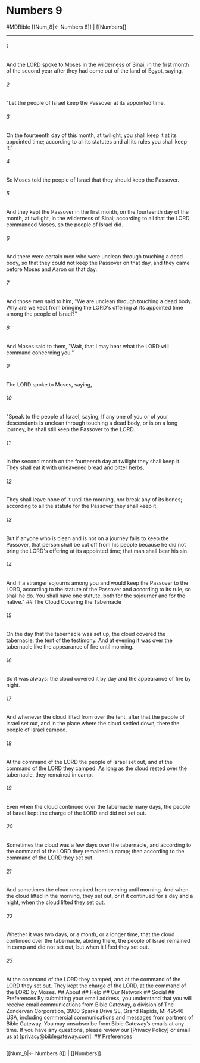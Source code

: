 # Numbers 9
#MDBible
[[Num_8|← Numbers 8]] | [[Numbers]]

***


###### 1 
And the LORD spoke to Moses in the wilderness of Sinai, in the first month of the second year after they had come out of the land of Egypt, saying, 

###### 2 
"Let the people of Israel keep the Passover at its appointed time. 

###### 3 
On the fourteenth day of this month, at twilight, you shall keep it at its appointed time; according to all its statutes and all its rules you shall keep it." 

###### 4 
So Moses told the people of Israel that they should keep the Passover. 

###### 5 
And they kept the Passover in the first month, on the fourteenth day of the month, at twilight, in the wilderness of Sinai; according to all that the LORD commanded Moses, so the people of Israel did. 

###### 6 
And there were certain men who were unclean through touching a dead body, so that they could not keep the Passover on that day, and they came before Moses and Aaron on that day. 

###### 7 
And those men said to him, "We are unclean through touching a dead body. Why are we kept from bringing the LORD's offering at its appointed time among the people of Israel?" 

###### 8 
And Moses said to them, "Wait, that I may hear what the LORD will command concerning you." 

###### 9 
The LORD spoke to Moses, saying, 

###### 10 
"Speak to the people of Israel, saying, If any one of you or of your descendants is unclean through touching a dead body, or is on a long journey, he shall still keep the Passover to the LORD. 

###### 11 
In the second month on the fourteenth day at twilight they shall keep it. They shall eat it with unleavened bread and bitter herbs. 

###### 12 
They shall leave none of it until the morning, nor break any of its bones; according to all the statute for the Passover they shall keep it. 

###### 13 
But if anyone who is clean and is not on a journey fails to keep the Passover, that person shall be cut off from his people because he did not bring the LORD's offering at its appointed time; that man shall bear his sin. 

###### 14 
And if a stranger sojourns among you and would keep the Passover to the LORD, according to the statute of the Passover and according to its rule, so shall he do. You shall have one statute, both for the sojourner and for the native." ## The Cloud Covering the Tabernacle 

###### 15 
On the day that the tabernacle was set up, the cloud covered the tabernacle, the tent of the testimony. And at evening it was over the tabernacle like the appearance of fire until morning. 

###### 16 
So it was always: the cloud covered it by day and the appearance of fire by night. 

###### 17 
And whenever the cloud lifted from over the tent, after that the people of Israel set out, and in the place where the cloud settled down, there the people of Israel camped. 

###### 18 
At the command of the LORD the people of Israel set out, and at the command of the LORD they camped. As long as the cloud rested over the tabernacle, they remained in camp. 

###### 19 
Even when the cloud continued over the tabernacle many days, the people of Israel kept the charge of the LORD and did not set out. 

###### 20 
Sometimes the cloud was a few days over the tabernacle, and according to the command of the LORD they remained in camp; then according to the command of the LORD they set out. 

###### 21 
And sometimes the cloud remained from evening until morning. And when the cloud lifted in the morning, they set out, or if it continued for a day and a night, when the cloud lifted they set out. 

###### 22 
Whether it was two days, or a month, or a longer time, that the cloud continued over the tabernacle, abiding there, the people of Israel remained in camp and did not set out, but when it lifted they set out. 

###### 23 
At the command of the LORD they camped, and at the command of the LORD they set out. They kept the charge of the LORD, at the command of the LORD by Moses. ## About ## Help ## Our Network ## Social ## Preferences By submitting your email address, you understand that you will receive email communications from Bible Gateway, a division of The Zondervan Corporation, 3900 Sparks Drive SE, Grand Rapids, MI 49546 USA, including commercial communications and messages from partners of Bible Gateway. You may unsubscribe from Bible Gateway&rsquo;s emails at any time. If you have any questions, please review our [Privacy Policy] or email us at [privacy@biblegateway.com]. ## Preferences

***

[[Num_8|← Numbers 8]] | [[Numbers]]
